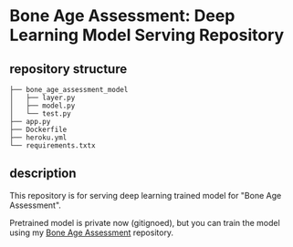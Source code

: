 # Bone Age Assessment: Deep Learning Model Serving Repository

## repository structure

```
├── bone_age_assessment_model
│   ├── layer.py
│   ├── model.py
│   └── test.py
├── app.py
├── Dockerfile
├── heroku.yml
└── requirements.txtx
```

## description

This repository is for serving deep learning trained model for "Bone Age Assessment".

Pretrained model is private now (gitignoed), but you can train the model using my [Bone Age Assessment](https://github.com/SShowbiz/bone-age-assessment) repository.
